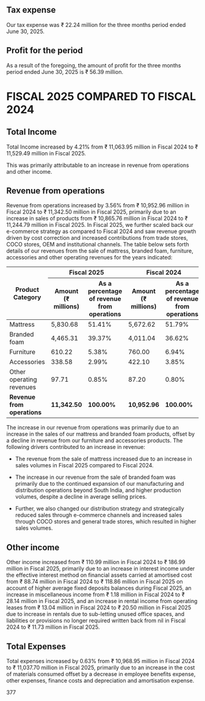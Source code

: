 ## Tax expense

Our tax expense was ₹ 22.24 million for the three months period ended June 30, 2025.

## Profit for the period

As a result of the foregoing, the amount of profit for the three months period ended June 30, 2025 is ₹ 56.39 million.

# FISCAL 2025 COMPARED TO FISCAL 2024

## Total Income

Total Income increased by 4.21% from ₹ 11,063.95 million in Fiscal 2024 to ₹ 11,529.49 million in Fiscal 2025.

This was primarily attributable to an increase in revenue from operations and other income.

## Revenue from operations

Revenue from operations increased by 3.56% from ₹ 10,952.96 million in Fiscal 2024 to ₹ 11,342.50 million in Fiscal 2025, primarily due to an increase in sales of products from ₹ 10,865.76 million in Fiscal 2024 to ₹ 11,244.79 million in Fiscal 2025. In Fiscal 2025, we further scaled back our e-commerce strategy as compared to Fiscal 2024 and saw revenue growth driven by cost correction and increased contributions from trade stores, COCO stores, OEM and institutional channels. The table below sets forth details of our revenues from the sale of mattress, branded foam, furniture, accessories and other operating revenues for the years indicated:

<table><thead><tr><th rowspan="2">Product Category</th><th colspan="2">Fiscal 2025</th><th colspan="2">Fiscal 2024</th></tr><tr><th>Amount (₹ millions)</th><th>As a percentage of revenue from operations</th><th>Amount (₹ millions)</th><th>As a percentage of revenue from operations</th></tr></thead><tbody><tr><td>Mattress</td><td>5,830.68</td><td>51.41%</td><td>5,672.62</td><td>51.79%</td></tr><tr><td>Branded foam</td><td>4,465.31</td><td>39.37%</td><td>4,011.04</td><td>36.62%</td></tr><tr><td>Furniture</td><td>610.22</td><td>5.38%</td><td>760.00</td><td>6.94%</td></tr><tr><td>Accessories</td><td>338.58</td><td>2.99%</td><td>422.10</td><td>3.85%</td></tr><tr><td>Other operating revenues</td><td>97.71</td><td>0.85%</td><td>87.20</td><td>0.80%</td></tr><tr><td><strong>Revenue from operations</strong></td><td><strong>11,342.50</strong></td><td><strong>100.00%</strong></td><td><strong>10,952.96</strong></td><td><strong>100.00%</strong></td></tr></tbody></table>

The increase in our revenue from operations was primarily due to an increase in the sales of our mattress and branded foam products, offset by a decline in revenue from our furniture and accessories products. The following drivers contributed to an increase in revenue:

* The revenue from the sale of mattress increased due to an increase in sales volumes in Fiscal 2025 compared to Fiscal 2024.

* The increase in our revenue from the sale of branded foam was primarily due to the continued expansion of our manufacturing and distribution operations beyond South India, and higher production volumes, despite a decline in average selling prices.

* Further, we also changed our distribution strategy and strategically reduced sales through e-commerce channels and increased sales through COCO stores and general trade stores, which resulted in higher sales volumes.

## Other income

Other income increased from ₹ 110.99 million in Fiscal 2024 to ₹ 186.99 million in Fiscal 2025, primarily due to an increase in interest income under the effective interest method on financial assets carried at amortised cost from ₹ 88.74 million in Fiscal 2024 to ₹ 118.86 million in Fiscal 2025 on account of higher average fixed deposits balances during Fiscal 2025, an increase in miscellaneous income from ₹ 1.18 million in Fiscal 2024 to ₹ 28.14 million in Fiscal 2025, and an increase in rental income from operating leases from ₹ 13.04 million in Fiscal 2024 to ₹ 20.50 million in Fiscal 2025 due to increase in rentals due to sub-letting unused office spaces, and liabilities or provisions no longer required written back from nil in Fiscal 2024 to ₹ 11.73 million in Fiscal 2025.

## Total Expenses

Total expenses increased by 0.63% from ₹ 10,968.95 million in Fiscal 2024 to ₹ 11,037.70 million in Fiscal 2025, primarily due to an increase in the cost of materials consumed offset by a decrease in employee benefits expense, other expenses, finance costs and depreciation and amortisation expense.

377